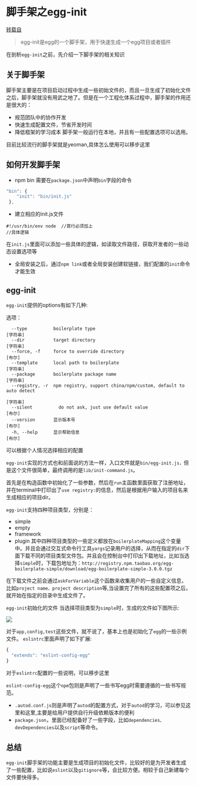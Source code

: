 # 脚手架之egg-init
[转载自](https://github.com/SunShinewyf/issue-blog/issues/33)

> egg-init是egg的一个脚手架，用于快速生成一个egg项目或者插件

在剖析`egg-init`之前，先介绍一下脚手架的相关知识

## 关于脚手架
脚手架主要是在项目启动过程中生成一些初始文件的，而且一旦生成了初始化文件之后，脚手架就没有用武之地了。但是在一个工程化体系过程中，脚手架的作用还是很大的：

- 规范团队中的协作开发
- 快速生成配置文件，节省开发时间
- 降低框架的学习成本
脚手架一般运行在本地，并且有一些配置选项可以选用。

目前比较流行的脚手架就是yeoman,具体怎么使用可以移步这里

## 如何开发脚手架
- npm bin
需要在`package.json`中声明`bin`字段的命令
```js
"bin": {
    "init": "bin/init.js"
 },
 ```
- 建立相应的init.js文件
```
#!/usr/bin/env node  //首行必须加上
//具体逻辑
```
在`init.js`里面可以添加一些具体的逻辑，如读取文件路径，获取开发者的一些动态设置选项等

- 全局安装之后，通过`npm link`或者全局安装创建软链接，我们配置的`init`命令才能生效
## egg-init
`egg-init`提供的options有如下几种:

选项：
```
  --type          boilerplate type                                      [字符串]
  --dir           target directory                                      [字符串]
  --force, -f     force to override directory                             [布尔]
  --template      local path to boilerplate                             [字符串]
  --package       boilerplate package name                              [字符串]
  --registry, -r  npm registry, support china/npm/custom, default to auto detect
                                                                        [字符串]
  --silent          do not ask, just use default value                       [布尔]
  --version       显示版本号                                              [布尔]
  -h, --help      显示帮助信息                                            [布尔]
```
可以根据个人情况选择相应的配置

`egg-init`实现的方式也和前面说的方法一样，入口文件就是`bin/egg-init.js，`但是这个文件很简单，最终调用的是`lib/init-command.js`。

首先是在构造函数中初始化了一些参数，然后在`run`主函数里面获取了注册地址，并在terminal中打印出了`use registry:`的信息，然后是根据用户输入的项目名来生成相应的项目dir。

`egg-init`支持四种项目类型，分别是：

- simple
- empty
- framework
- plugin
其中四种项目类型的一些定义都放在`boilerplateMapping`这个变量中。并且会通过交互式命令行工具`yargs`记录用户的选择，从而在指定的`dir`下面下载不同的项目类型文件包。并且会在控制台中打印出下载地址，比如当选择`simple`时，下载包地址为：`http://registry.npm.taobao.org/egg-boilerplate-simple/download/egg-boilerplate-simple-3.0.0.tgz`

在下载文件之前会通过`askForVariable`这个函数来收集用户的一些自定义信息，比如`project name、project description`等,当设置完了所有的这些配置项之后，就开始在指定的目录中生成文件了。

`egg-init`初始化的文件
当选择项目类型为`simple`时，生成的文件如下图所示:

![](https://raw.githubusercontent.com/SunShinewyf/issue-blog/master/assets/technical/29.png)

对于`app,config,test`这些文件，就不说了，基本上也是初始化了`egg`的一些示例文件。
`eslintrc`里面声明了如下扩展:
```js
{
  "extends": "eslint-config-egg"
}
```
对于`eslintrc`配置的一些说明，可以移步这里

`eslint-config-egg`这个`npm`包则是声明了一些书写egg时需要遵循的一些书写规范。

- `.autod.conf.js`则是声明了`autod`的配置方式，对于`autod`的学习，可以参见这里和这里,主要是给用户提供自行升级依赖版本的便利
- `package.json`，里面已经配备好了一些字段，比如`dependencies、devDependencies`以及`script`等命令。
## 总结
`egg-init`脚手架的功能主要是生成项目的初始化文件，比较好的是为开发者生成了一些配置，比如说`eslint`以及`gitignore`等，会比较方便。相较于自己新建每个文件要快得多。
